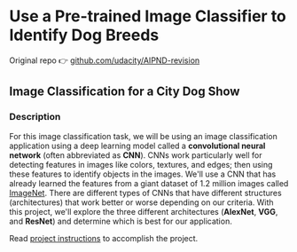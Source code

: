 # Use a Pre-trained Image Classifier to Identify Dog Breeds
Original repo 👉 [github.com/udacity/AIPND-revision](https://github.com/udacity/AIPND-revision)
## Image Classification for a City Dog Show

### Description
For this image classification task, we will be using an image classification application using a deep learning model called a **convolutional neural network** (often abbreviated as **CNN**). CNNs work particularly well for detecting features in images like colors, textures, and edges; then using these features to identify objects in the images. We'll use a CNN that has already learned the features from a giant dataset of 1.2 million images called [ImageNet](https://image-net.org/). There are different types of CNNs that have different structures (architectures) that work better or worse depending on our criteria. With this project, we'll explore the three different architectures (**AlexNet**, **VGG**, and **ResNet**) and determine which is best for our application.

Read [project instructions](https://github.com/Jonikulov/ai-programming-python/blob/main/project-1-use-pre-trained-image-classifier/project_instructions.md) to accomplish the project.
